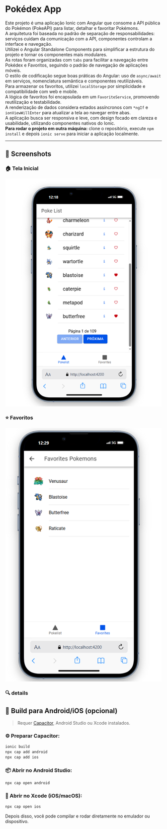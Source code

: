 # Pokédex App

Este projeto é uma aplicação Ionic com Angular que consome a API pública do Pokémon (PokeAPI) para listar, detalhar e favoritar Pokémons.  
A arquitetura foi baseada no padrão de separação de responsabilidades: serviços cuidam da comunicação com a API, componentes controlam a interface e navegação.  
Utilizei o Angular Standalone Components para simplificar a estrutura do projeto e tornar os componentes mais modulares.  
As rotas foram organizadas com `tabs` para facilitar a navegação entre Pokédex e Favoritos, seguindo o padrão de navegação de aplicações móveis.  
O estilo de codificação segue boas práticas do Angular: uso de `async/await` em serviços, nomenclatura semântica e componentes reutilizáveis.  
Para armazenar os favoritos, utilizei `localStorage` por simplicidade e compatibilidade com web e mobile.  
A lógica de favoritos foi encapsulada em um `FavoriteService`, promovendo reutilização e testabilidade.  
A renderização de dados considera estados assíncronos com `*ngIf` e `ionViewWillEnter` para atualizar a tela ao navegar entre abas.  
A aplicação busca ser responsiva e leve, com design focado em clareza e usabilidade, utilizando componentes nativos do Ionic.  
**Para rodar o projeto em outra máquina:** clone o repositório, execute `npm install` e depois `ionic serve` para iniciar a aplicação localmente.

---

## 📸 Screenshots

### 🏠 Tela Inicial
![Home](./screenshots/home.png)

###  ⭐ Favoritos
![favorite](./screenshots/favorite.png)

### 🔍 details

## 📱 Build para Android/iOS (opcional)

> Requer [Capacitor](https://capacitorjs.com/), Android Studio ou Xcode instalados.

### ⚙️ Preparar Capacitor:

```bash
ionic build
npx cap add android
npx cap add ios
```

### 📦 Abrir no Android Studio:

```bash
npx cap open android
```

### 📱 Abrir no Xcode (iOS/macOS):

```bash
npx cap open ios
```

Depois disso, você pode compilar e rodar diretamente no emulador ou dispositivo.
